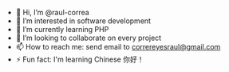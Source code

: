 - 👋 Hi, I’m @raul-correa
- 👀 I’m interested in software development
- 🌱 I’m currently learning PHP
- 💞️ I’m looking to collaborate on every project
- 📫 How to reach me: send email to correreyesraul@gmail.com
- ⚡ Fun fact: I'm learning Chinese 你好！

<!---
raul-correa/raul-correa is a ✨ special ✨ repository because its `README.md` (this file) appears on your GitHub profile.
You can click the Preview link to take a look at your changes.
--->
